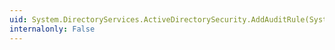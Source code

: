 ```yaml
---
uid: System.DirectoryServices.ActiveDirectorySecurity.AddAuditRule(System.DirectoryServices.ActiveDirectoryAuditRule)
internalonly: False
---
```

